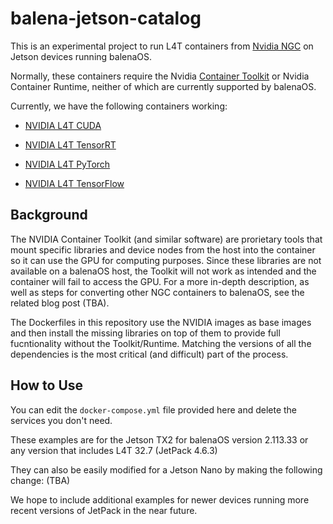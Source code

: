# balena-jetson-catalog
This is an experimental project to run L4T containers from [Nvidia NGC](https://catalog.ngc.nvidia.com/containers) on Jetson devices running balenaOS.

Normally, these containers require the Nvidia [Container Toolkit](https://docs.nvidia.com/datacenter/cloud-native/container-toolkit/overview.html) or Nvidia Container Runtime, neither of which are currently supported by balenaOS.

Currently, we have the following containers working:

- [NVIDIA L4T CUDA](https://catalog.ngc.nvidia.com/orgs/nvidia/containers/l4t-cuda)

- [NVIDIA L4T TensorRT](https://catalog.ngc.nvidia.com/orgs/nvidia/containers/l4t-tensorrt)

- [NVIDIA L4T PyTorch](https://catalog.ngc.nvidia.com/orgs/nvidia/containers/l4t-pytorch)

- [NVIDIA L4T TensorFlow](https://catalog.ngc.nvidia.com/orgs/nvidia/containers/l4t-tensorflow)

## Background
The NVIDIA Container Toolkit (and similar software) are prorietary tools that mount specific libraries and device nodes from the host into the container so it can use the GPU for computing purposes. Since these libraries are not available on a balenaOS host, the Toolkit will not work as intended and the container will fail to access the GPU. For a more in-depth description, as well as steps for converting other NGC containers to balenaOS, see the related blog post (TBA).

The Dockerfiles in this repository use the NVIDIA images as base images and then install the missing libraries on top of them to provide full fucntionality without the Toolkit/Runtime. Matching the versions of all the dependencies is the most critical (and difficult) part of the process.

## How to Use
You can edit the `docker-compose.yml` file provided here and delete the services you don't need. 

These examples are for the Jetson TX2 for balenaOS version 2.113.33 or any version that includes L4T 32.7 (JetPack 4.6.3)

They can also be easily modified for a Jetson Nano by making the following change: (TBA)

We hope to include additional examples for newer devices running more recent versions of JetPack in the near future.

